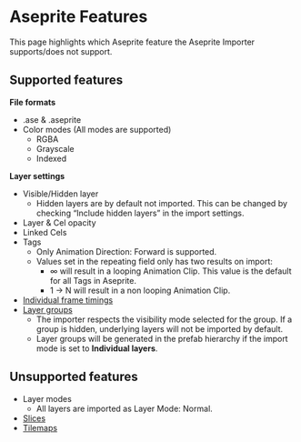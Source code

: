 # Aseprite Features
This page highlights which Aseprite feature the Aseprite Importer supports/does not support.

## Supported features
**File formats**
- .ase & .aseprite
- Color modes (All modes are supported)
    - RGBA
    - Grayscale
    - Indexed

**Layer settings**
- Visible/Hidden layer
    - Hidden layers are by default not imported. This can be changed by checking “Include hidden layers” in the import settings.
- Layer & Cel opacity    
- Linked Cels
- Tags
    - Only Animation Direction: Forward is supported.
    - Values set in the repeating field only has two results on import: 
        - ∞ will result in a looping Animation Clip. This value is the default for all Tags in Aseprite.
        - 1 -> N will result in a non looping Animation Clip.
- [Individual frame timings](https://www.aseprite.org/docs/frame-duration/)   
- [Layer groups](https://www.aseprite.org/docs/layer-group/)
    - The importer respects the visibility mode selected for the group. If a group is hidden, underlying layers will not be imported by default.
    - Layer groups will be generated in the prefab hierarchy if the import mode is set to **Individual layers**. 

## Unsupported features
- Layer modes
    - All layers are imported as Layer Mode: Normal.
- [Slices](https://www.aseprite.org/docs/slices/)
- [Tilemaps](https://www.aseprite.org/docs/tilemap/)